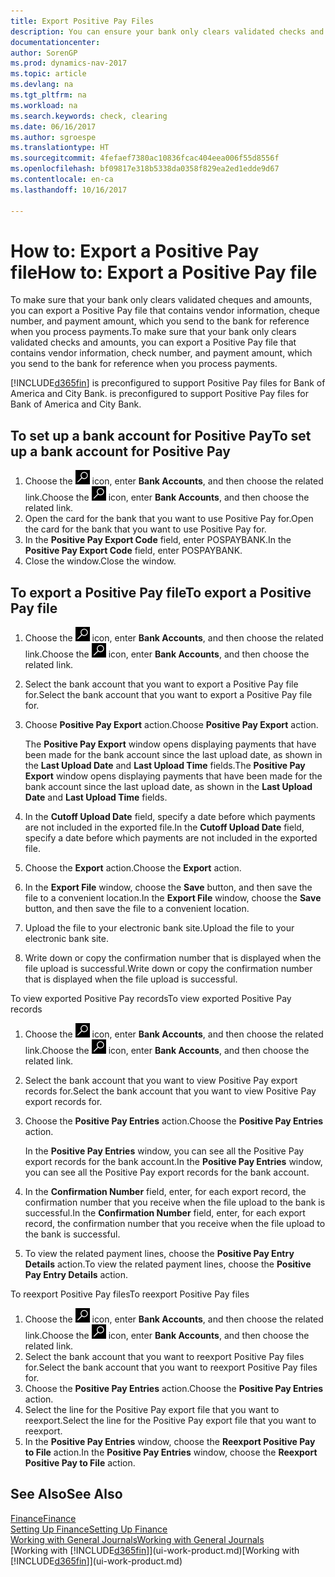 ```yaml
---
title: Export Positive Pay Files
description: You can ensure your bank only clears validated checks and amounts by exporting a Positive Pay file that contains vendor and payment information.
documentationcenter: 
author: SorenGP
ms.prod: dynamics-nav-2017
ms.topic: article
ms.devlang: na
ms.tgt_pltfrm: na
ms.workload: na
ms.search.keywords: check, clearing
ms.date: 06/16/2017
ms.author: sgroespe
ms.translationtype: HT
ms.sourcegitcommit: 4fefaef7380ac10836fcac404eea006f55d8556f
ms.openlocfilehash: bf09817e318b5338da0358f829ea2ed1edde9d67
ms.contentlocale: en-ca
ms.lasthandoff: 10/16/2017

---
```

# <a name="how-to-export-a-positive-pay-file"></a><span data-ttu-id="95634-103">How to: Export a Positive Pay file</span><span class="sxs-lookup"><span data-stu-id="95634-103">How to: Export a Positive Pay file</span></span>
<span data-ttu-id="95634-104">To make sure that your bank only clears validated cheques and amounts, you can export a Positive Pay file that contains vendor information, cheque number, and payment amount, which you send to the bank for reference when you process payments.</span><span class="sxs-lookup"><span data-stu-id="95634-104">To make sure that your bank only clears validated checks and amounts, you can export a Positive Pay file that contains vendor information, check number, and payment amount, which you send to the bank for reference when you process payments.</span></span>

[!INCLUDE[d365fin](includes/d365fin_md.md)]<span data-ttu-id="95634-105"> is preconfigured to support Positive Pay files for Bank of America and City Bank.</span><span class="sxs-lookup"><span data-stu-id="95634-105"> is preconfigured to support Positive Pay files for Bank of America and City Bank.</span></span>

## <a name="to-set-up-a-bank-account-for-positive-pay"></a><span data-ttu-id="95634-106">To set up a bank account for Positive Pay</span><span class="sxs-lookup"><span data-stu-id="95634-106">To set up a bank account for Positive Pay</span></span>
1. <span data-ttu-id="95634-107">Choose the ![Search for Page or Report](media/ui-search/search_small.png "Search for Page or Report icon") icon, enter **Bank Accounts**, and then choose the related link.</span><span class="sxs-lookup"><span data-stu-id="95634-107">Choose the ![Search for Page or Report](media/ui-search/search_small.png "Search for Page or Report icon") icon, enter **Bank Accounts**, and then choose the related link.</span></span>
2. <span data-ttu-id="95634-108">Open the card for the bank that you want to use Positive Pay for.</span><span class="sxs-lookup"><span data-stu-id="95634-108">Open the card for the bank that you want to use Positive Pay for.</span></span>
3. <span data-ttu-id="95634-109">In the **Positive Pay Export Code** field, enter POSPAYBANK.</span><span class="sxs-lookup"><span data-stu-id="95634-109">In the **Positive Pay Export Code** field, enter POSPAYBANK.</span></span>
4. <span data-ttu-id="95634-110">Close the window.</span><span class="sxs-lookup"><span data-stu-id="95634-110">Close the window.</span></span>

## <a name="to-export-a-positive-pay-file"></a><span data-ttu-id="95634-111">To export a Positive Pay file</span><span class="sxs-lookup"><span data-stu-id="95634-111">To export a Positive Pay file</span></span>
1. <span data-ttu-id="95634-112">Choose the ![Search for Page or Report](media/ui-search/search_small.png "Search for Page or Report icon") icon, enter **Bank Accounts**, and then choose the related link.</span><span class="sxs-lookup"><span data-stu-id="95634-112">Choose the ![Search for Page or Report](media/ui-search/search_small.png "Search for Page or Report icon") icon, enter **Bank Accounts**, and then choose the related link.</span></span>
2. <span data-ttu-id="95634-113">Select the bank account that you want to export a Positive Pay file for.</span><span class="sxs-lookup"><span data-stu-id="95634-113">Select the bank account that you want to export a Positive Pay file for.</span></span>
3. <span data-ttu-id="95634-114">Choose **Positive Pay Export** action.</span><span class="sxs-lookup"><span data-stu-id="95634-114">Choose **Positive Pay Export** action.</span></span>

    <span data-ttu-id="95634-115">The **Positive Pay Export** window opens displaying payments that have been made for the bank account since the last upload date, as shown in the **Last Upload Date** and **Last Upload Time** fields.</span><span class="sxs-lookup"><span data-stu-id="95634-115">The **Positive Pay Export** window opens displaying payments that have been made for the bank account since the last upload date, as shown in the **Last Upload Date** and **Last Upload Time** fields.</span></span>
4. <span data-ttu-id="95634-116">In the **Cutoff Upload Date** field, specify a date before which payments are not included in the exported file.</span><span class="sxs-lookup"><span data-stu-id="95634-116">In the **Cutoff Upload Date** field, specify a date before which payments are not included in the exported file.</span></span>
5. <span data-ttu-id="95634-117">Choose the **Export** action.</span><span class="sxs-lookup"><span data-stu-id="95634-117">Choose the **Export** action.</span></span>
6. <span data-ttu-id="95634-118">In the **Export File** window, choose the **Save** button, and then save the file to a convenient location.</span><span class="sxs-lookup"><span data-stu-id="95634-118">In the **Export File** window, choose the **Save** button, and then save the file to a convenient location.</span></span>
7. <span data-ttu-id="95634-119">Upload the file to your electronic bank site.</span><span class="sxs-lookup"><span data-stu-id="95634-119">Upload the file to your electronic bank site.</span></span>
8. <span data-ttu-id="95634-120">Write down or copy the confirmation number that is displayed when the file upload is successful.</span><span class="sxs-lookup"><span data-stu-id="95634-120">Write down or copy the confirmation number that is displayed when the file upload is successful.</span></span>

<span data-ttu-id="95634-121">To view exported Positive Pay records</span><span class="sxs-lookup"><span data-stu-id="95634-121">To view exported Positive Pay records</span></span>

1. <span data-ttu-id="95634-122">Choose the ![Search for Page or Report](media/ui-search/search_small.png "Search for Page or Report icon") icon, enter **Bank Accounts**, and then choose the related link.</span><span class="sxs-lookup"><span data-stu-id="95634-122">Choose the ![Search for Page or Report](media/ui-search/search_small.png "Search for Page or Report icon") icon, enter **Bank Accounts**, and then choose the related link.</span></span>
2. <span data-ttu-id="95634-123">Select the bank account that you want to view Positive Pay export records for.</span><span class="sxs-lookup"><span data-stu-id="95634-123">Select the bank account that you want to view Positive Pay export records for.</span></span>
3. <span data-ttu-id="95634-124">Choose the **Positive Pay Entries** action.</span><span class="sxs-lookup"><span data-stu-id="95634-124">Choose the **Positive Pay Entries** action.</span></span>

    <span data-ttu-id="95634-125">In the **Positive Pay Entries** window, you can see all the Positive Pay export records for the bank account.</span><span class="sxs-lookup"><span data-stu-id="95634-125">In the **Positive Pay Entries** window, you can see all the Positive Pay export records for the bank account.</span></span>
4. <span data-ttu-id="95634-126">In the **Confirmation Number** field, enter, for each export record, the confirmation number that you receive when the file upload to the bank is successful.</span><span class="sxs-lookup"><span data-stu-id="95634-126">In the **Confirmation Number** field, enter, for each export record, the confirmation number that you receive when the file upload to the bank is successful.</span></span>
5. <span data-ttu-id="95634-127">To view the related payment lines, choose the **Positive Pay Entry Details** action.</span><span class="sxs-lookup"><span data-stu-id="95634-127">To view the related payment lines, choose the **Positive Pay Entry Details** action.</span></span>

<span data-ttu-id="95634-128">To reexport Positive Pay files</span><span class="sxs-lookup"><span data-stu-id="95634-128">To reexport Positive Pay files</span></span>

1. <span data-ttu-id="95634-129">Choose the ![Search for Page or Report](media/ui-search/search_small.png "Search for Page or Report icon") icon, enter **Bank Accounts**, and then choose the related link.</span><span class="sxs-lookup"><span data-stu-id="95634-129">Choose the ![Search for Page or Report](media/ui-search/search_small.png "Search for Page or Report icon") icon, enter **Bank Accounts**, and then choose the related link.</span></span>
2. <span data-ttu-id="95634-130">Select the bank account that you want to reexport Positive Pay files for.</span><span class="sxs-lookup"><span data-stu-id="95634-130">Select the bank account that you want to reexport Positive Pay files for.</span></span>
3. <span data-ttu-id="95634-131">Choose the **Positive Pay Entries** action.</span><span class="sxs-lookup"><span data-stu-id="95634-131">Choose the **Positive Pay Entries** action.</span></span>
4. <span data-ttu-id="95634-132">Select the line for the Positive Pay export file that you want to reexport.</span><span class="sxs-lookup"><span data-stu-id="95634-132">Select the line for the Positive Pay export file that you want to reexport.</span></span>
5. <span data-ttu-id="95634-133">In the **Positive Pay Entries** window, choose the **Reexport Positive Pay to File** action.</span><span class="sxs-lookup"><span data-stu-id="95634-133">In the **Positive Pay Entries** window, choose the **Reexport Positive Pay to File** action.</span></span>

## <a name="see-also"></a><span data-ttu-id="95634-134">See Also</span><span class="sxs-lookup"><span data-stu-id="95634-134">See Also</span></span>
[<span data-ttu-id="95634-135">Finance</span><span class="sxs-lookup"><span data-stu-id="95634-135">Finance</span></span>](finance.md)  
[<span data-ttu-id="95634-136">Setting Up Finance</span><span class="sxs-lookup"><span data-stu-id="95634-136">Setting Up Finance</span></span>](finance-setup-finance.md)  
[<span data-ttu-id="95634-137">Working with General Journals</span><span class="sxs-lookup"><span data-stu-id="95634-137">Working with General Journals</span></span>](ui-work-general-journals.md)  
<span data-ttu-id="95634-138">[Working with [!INCLUDE[d365fin](includes/d365fin_md.md)]](ui-work-product.md)</span><span class="sxs-lookup"><span data-stu-id="95634-138">[Working with [!INCLUDE[d365fin](includes/d365fin_md.md)]](ui-work-product.md)</span></span>

